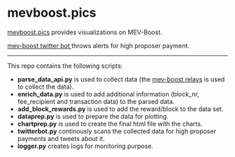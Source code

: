 # mevboost.pics
[mevboost.pics](https://mevboost.pics) provides visualizations on MEV-Boost.

[mev-boost twitter bot ](https://twitter.com/mevproposerbot) throws alerts for high proposer payment.

---





This repo contains the following scripts:
* **parse_data_api.py** is used to collect data (the [mev-boost relays](https://flashbots.notion.site/Relay-API-Spec-5fb0819366954962bc02e81cb33840f5) is used to collect the data).
* **enrich_data.py** is used to add additional information (block_nr, fee_recipient and transaction data) to the parsed data.
* **add_block_rewards.py** is used to add the reward/block to the data set.
* **dataprep.py** is used to prepare the data for plotting.
* **chartprep.py** is used to create the final html file with the charts.
* **twitterbot.py** continously scans the collected data for high proposer payments and tweets about it.
* **logger.py** creates logs for monitoring purpose.
